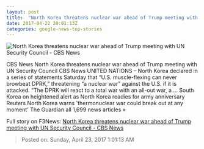 ```yaml
---
layout: post
title:  "North Korea threatens nuclear war ahead of Trump meeting with UN Security Council - CBS News"
date: 2017-04-22 20:01:13Z
categories: google-news-top-stories
---
```


![North Korea threatens nuclear war ahead of Trump meeting with UN Security Council - CBS News](http://cbsnews1.cbsistatic.com/hub/i/2017/04/20/297c9ff5-831c-46bb-80db-ae02e3987364/rs4-3526-03331628.jpg)

CBS News North Korea threatens nuclear war ahead of Trump meeting with UN Security Council CBS News UNITED NATIONS – North Korea declared in a series of statements Saturday that “U.S. muscle-flexing can never browbeat DPRK,” threatening “a nuclear war” against the U.S. if it is attacked. “The DPRK will react to a total war with an all-out war, a ... South Korea on heightened alert as North Korea readies for army anniversary Reuters North Korea warns 'thermonuclear war could break out at any moment' The Guardian all 1,699 news articles »


Full story on F3News: [North Korea threatens nuclear war ahead of Trump meeting with UN Security Council - CBS News](http://www.f3nws.com/n/YuRUdB)

> Posted on: Sunday, April 23, 2017 1:01:13 AM
